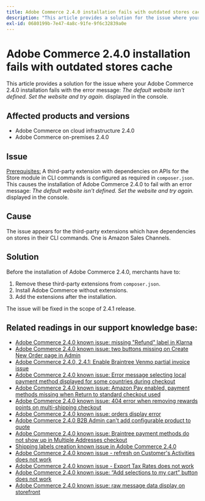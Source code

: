 ```yaml
---
title: Adobe Commerce 2.4.0 installation fails with outdated stores cache
description: "This article provides a solution for the issue where your Adobe Commerce 2.4.0 installation fails with the error message: *The default website isn't defined. Set the website and try again.* displayed in the console."
exl-id: 0680199b-7e47-4a8c-91fe-9f6c32839a0e
---
```

# Adobe Commerce 2.4.0 installation fails with outdated stores cache

This article provides a solution for the issue where your Adobe Commerce 2.4.0 installation fails with the error message: *The default website isn't defined. Set the website and try again.* displayed in the console.

## Affected products and versions

* Adobe Commerce on cloud infrastructure 2.4.0
* Adobe Commerce on-premises 2.4.0

## Issue

<u>Prerequisites:</u>
A third-party extension with dependencies on APIs for the Store module in CLI commands is configured as required in `composer.json`. This causes the installation of Adobe Commerce 2.4.0 to fail with an error message: *The default website isn't defined. Set the website and try again.* displayed in the console.

## Cause

The issue appears for the third-party extensions which have dependencies on stores in their CLI commands. One is Amazon Sales Channels.

## Solution

Before the installation of Adobe Commerce 2.4.0, merchants have to:

1. Remove these third-party extensions from `composer.json`.
1. Install Adobe Commerce without extensions.
1. Add the extensions after the installation.

The issue will be fixed in the scope of 2.4.1 release.

## Related readings in our support knowledge base:

* [Adobe Commerce 2.4.0 known issue: missing "Refund" label in Klarna](/help/troubleshooting/payments/magento-2.4.0-known-issue-missing-refund-label-in-klarna.md)
* [Adobe Commerce 2.4.0 known issue: two buttons missing on Create New Order page in Admin](/help/troubleshooting/miscellaneous/magento-2.4.0-known-issue-create-new-order-buttons-missing.md)
* [Adobe Commerce 2.4.0, 2.4.1: Enable Braintree Venmo partial invoice issue](/help/troubleshooting/payments/magento-2.4.0-2.4.1-enable-braintree-venmo-partial-invoice-issue.md)
* [Adobe Commerce 2.4.0 known issue: Error message selecting local payment method displayed for some countries during checkout](/help/troubleshooting/payments/magento-2.4.0-checkout-error-selecting-local-payments.md)
* [Adobe Commerce 2.4.0 known issue: Amazon Pay enabled, payment methods missing when Return to standard checkout used](/help/troubleshooting/payments/magento-2.4.0-known-issue-amazon-pay-no-payment-methods.md)
* [Adobe Commerce 2.4.0 known issue: 404 error when removing rewards points on multi-shipping checkout](/help/troubleshooting/storefront/magento-2.4.0-404-error-removing-rewards-points-on-multi-shipping-checkout.md)
* [Adobe Commerce 2.4.0 known issue: orders display error](/help/troubleshooting/storefront/magento-2.4.0-known-issue-orders-display-error.md)
* [Adobe Commerce 2.4.0 B2B Admin can't add configurable product to quote](/help/troubleshooting/miscellaneous/magento-2.4.0-b2b-admin-can-t-add-configurable-product-to-quote.md)
* [Adobe Commerce 2.4.0 known issue: Braintree payment methods do not show up in Multiple Addresses checkout](/help/troubleshooting/payments/magento-2.4.0-braintree-not-in-multiple-addresses-checkout.md)
* [Shipping labels creation known issue in Adobe Commerce 2.4.0](/help/troubleshooting/known-issues-patches-attached/shipping-labels-creation-known-issue-in-magento-2.4.0.md)
* [Adobe Commerce 2.4.0 known issue - refresh on Customer's Activities does not work](/help/troubleshooting/miscellaneous/magento-2.4.0-refresh-on-customer-activities-does-not-work.md)
* [Adobe Commerce 2.4.0 known issue - Export Tax Rates does not work](/help/troubleshooting/miscellaneous/magento-2.4.0-known-issue-export-tax-rates-does-not-work.md)
* [Adobe Commerce 2.4.0 known issue: “Add selections to my cart” button does not work](/help/troubleshooting/miscellaneous/magento-2.4.0-add-selections-to-my-cart-does-not-work.md)
* [Adobe Commerce 2.4.0 known issue: raw message data display on storefront](/help/troubleshooting/storefront/magento-2.4.0-issue-storefront-raw-message-data-display.md-Magento-2-4-0-known-issue-raw-message-data-display-on-storefront)
